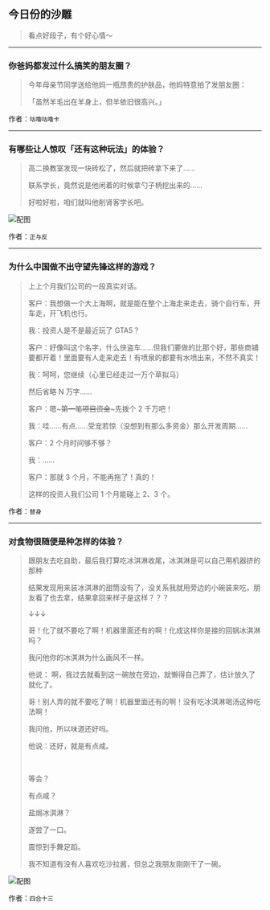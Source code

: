 ## 今日份的沙雕

> 看点好段子，有个好心情～


 
---

### 你爸妈都发过什么搞笑的朋友圈？

> 今年母亲节同学送给他妈一瓶昂贵的护肤品，他妈特意拍了发朋友圈：
> 
> 「虽然羊毛出在羊身上，但羊依旧很高兴。」


作者：`咕噜咕噜卡`

---

### 有哪些让人惊叹「还有这种玩法」的体验？

> 高二换教室发现一块砖松了，然后就把砖拿下来了……
> 
> 联系学长，竟然说是他闲着的时候拿勺子柄挖出来的……
> 
> 好啦好啦，咱们就叫他削肾客学长吧。



![配图](http://pic2.zhimg.com/70/v2-765f77a1347eae530b3d58daa61705dd_b.jpg)


作者：`正与反`

---

### 为什么中国做不出守望先锋这样的游戏？

> 上上个月我们公司的一段真实对话。
> 
> 客户：我想做一个大上海啊，就是能在整个上海走来走去，骑个自行车，开车走，开飞机也行。
> 
> 我：投资人是不是最近玩了 GTA5？
> 
> 客户：好像叫这个名字，什么侠盗车……但我们要做的比那个好，那些商铺要都开着！里面要有人走来走去！有喷泉的都要有水喷出来，不然不真实！
> 
> 我：呵呵，您继续（心里已经走过一万个草拟马）
> 
> 然后省略 N 万字……
> 
> 客户：嗯~~~第一笔项目资金~~~先拨个 2 千万吧！
> 
> 我：哇……有点……受宠若惊（没想到有那么多资金）那么开发周期……
> 
> 客户：2 个月时间够不够？
> 
> 我：……
> 
> 客户：那就 3 个月，不能再拖了！真的！
> 
> 这样的投资人我们公司 1 个月能碰上 2、3 个。


作者：`替身`

---

### 对食物很随便是种怎样的体验？

> 跟朋友去吃自助，最后我打算吃冰淇淋收尾，冰淇淋是可以自己用机器挤的那种
> 
> 结果发现用来装冰淇淋的甜筒没有了，没关系我就用旁边的小碗装来吃，朋友看了也去拿，结果拿回来样子是这样？？？
> 
> ↓↓↓
> 
> 哥！化了就不要吃了啊！机器里面还有的啊！化成这样你是接的回锅冰淇淋吗？
> 
> 我问他你的冰淇淋为什么画风不一样。
> 
> 他说： 啊，我过去就看到这一碗放在旁边，就懒得自己弄了，估计放久了就化了。
> 
> 哥！别人弄的就不要吃了啊！机器里面还有的啊！没有吃冰淇淋喝汤这种吃法啊！
> 
> 我问他，所以味道还好吗。
> 
> 他说：还好，就是有点咸。
> 
>  
> 
> 等会？
> 
> 有点咸？
> 
> 盐焗冰淇淋？
> 
> 遂尝了一口。
> 
> 震惊到手舞足蹈。
> 
> 我不知道有没有人喜欢吃沙拉酱，但总之我朋友刚刚干了一碗。



![配图](http://pic2.zhimg.com/70/v2-331d707e9a5bb74f64ca421f2db20bdd_b.jpg)


作者：`四合十三`